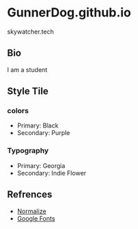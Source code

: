 # GunnerDog.github.io
skywatcher.tech
## Bio
I am a student

## Style Tile 
### colors
* Primary: Black
* Secondary: Purple
### Typography
* Primary: Georgia
* Secondary: Indie Flower
## Refrences
* [Normalize](https://necolas.github.io/normalize.css/)
* [Google Fonts](https://fonts.google.com/)

